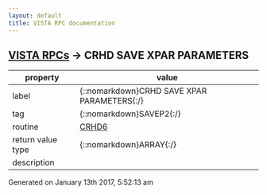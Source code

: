 ```yaml
---
layout: default
title: VISTA RPC documentation
---
```




## [VISTA RPCs](TableOfContent.md) &#8594; CRHD SAVE XPAR PARAMETERS 

 property | value 
--- | --- 
 label | {::nomarkdown}CRHD SAVE XPAR PARAMETERS{:/}
 tag | {::nomarkdown}SAVEP2{:/}
 routine | [CRHD6](http://code.osehra.org/dox/Routine_CRHD6_source.html)
 return value type | {::nomarkdown}ARRAY{:/}
 description | 




 Generated on January 13th 2017, 5:52:13 am